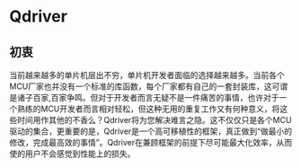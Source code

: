 # Qdriver

## 初衷 
当前越来越多的单片机层出不穷，单片机开发者面临的选择越来越多。当前各个MCU厂家也并没有一个标准的库函数，每个厂家都有自己的一套封装库，这可谓是诸子百家,百家争鸣。但对于开发者而言无疑不是一件痛苦的事情，也许对于一个熟练的MCU开发者而言相对轻松，但这种无用的重复工作又有何种意义，将这些时间用作其他的不香么？Qdriver将为您解决难言之隐。这不仅仅只是各个MCU驱动的集合，更重要的是，Qdriver是一个高可移植性的框架，真正做到“做最小的修改，完成最高效的事情”。Qdriver在兼顾框架的前提下尽可能最大化效率，从而使的用户不会感觉到性能上的损失。
